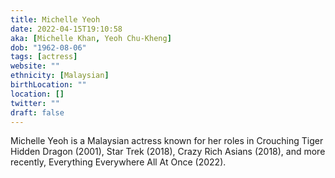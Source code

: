 ```yaml
---
title: Michelle Yeoh
date: 2022-04-15T19:10:58
aka: [Michelle Khan, Yeoh Chu-Kheng]
dob: "1962-08-06"
tags: [actress]
website: ""
ethnicity: [Malaysian]
birthLocation: ""
location: []
twitter: ""
draft: false
---
```


Michelle Yeoh is a Malaysian actress known for her roles in Crouching Tiger Hidden Dragon (2001), Star Trek (2018), Crazy Rich Asians (2018), and more recently, Everything Everywhere All At Once (2022).
